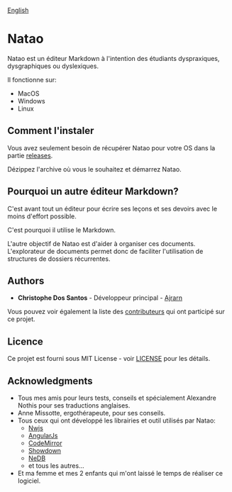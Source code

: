[English](https://github.com/Ajrarn/Natao)

# Natao

Natao est un éditeur Markdown à l'intention des étudiants dyspraxiques, dysgraphiques ou dyslexiques.

Il fonctionne sur:

- MacOS
- Windows
- Linux

## Comment l'instaler

Vous avez seulement besoin de récupérer Natao pour votre OS dans la partie [releases](https://github.com/Ajrarn/Natao/releases).

Dézippez l'archive où vous le souhaitez et démarrez Natao.

## Pourquoi un autre éditeur Markdown?

C'est avant tout un éditeur pour écrire ses leçons et ses devoirs avec le moins d'effort possible.

C'est pourquoi il utilise le Markdown.

L'autre objectif de Natao est d'aider à organiser ces documents. L'explorateur de documents permet donc de faciliter l'utilisation de structures de dossiers récurrentes.

## Authors

* **Christophe Dos Santos** - Développeur principal - [Ajrarn](https://github.com/Ajrarn)

Vous pouvez voir également la liste des [contributeurs](https://github.com/Ajrarn/Natao/contributors) qui ont participé sur ce projet.

## Licence

Ce projet est fourni sous  MIT License - voir [LICENSE](LICENSE) pour les détails.

## Acknowledgments

* Tous mes amis pour leurs tests, conseils et spécialement Alexandre Nothis pour ses traductions anglaises.
* Anne Missotte, ergothérapeute, pour ses conseils.
* Tous ceux qui ont développé les librairies et outil utilisés par Natao:
	* [Nwjs](http://nwjs.io/)
    * [AngularJs](https://angularjs.org/)
    * [CodeMirror](https://codemirror.net/)
    * [Showdown](https://github.com/showdownjs/showdown)
    * [NeDB](https://github.com/louischatriot/nedb)
    * et tous les autres...
* Et ma femme et mes 2 enfants qui m'ont laissé le temps de réaliser ce logiciel.